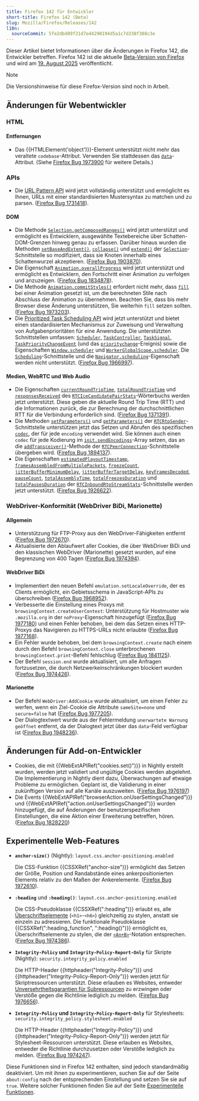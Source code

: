 ```yaml
---
title: Firefox 142 für Entwickler
short-title: Firefox 142 (Beta)
slug: Mozilla/Firefox/Releases/142
l10n:
  sourceCommit: 5fe2dbd09f21d7ed4290194d5a1c7d338f388c3e
---
```


Dieser Artikel bietet Informationen über die Änderungen in Firefox 142, die Entwickler betreffen.
Firefox 142 ist die aktuelle [Beta-Version von Firefox](https://www.firefox.com/en-US/channel/desktop/#beta) und wird am [19. August 2025](https://whattrainisitnow.com/release/?version=142) veröffentlicht.

> [!NOTE]
> Die Versionshinweise für diese Firefox-Version sind noch in Arbeit.

<!-- Autoren: Bitte entfernen Sie die Kommentierung bei Überschriften, für die Sie Notizen schreiben. -->

## Änderungen für Webentwickler

<!-- ### Entwicklerwerkzeuge -->

### HTML

<!-- Keine bemerkenswerten Änderungen. -->

#### Entfernungen

- Das {{HTMLElement('object')}}-Element unterstützt nicht mehr das veraltete `codebase`-Attribut. Verwenden Sie stattdessen das [`data`](/de/docs/Web/HTML/Reference/Elements/object#data)-Attribut. (Siehe [Firefox Bug 1973900](https://bugzil.la/1973900) für weitere Details.)

<!-- ### CSS -->

<!-- Keine bemerkenswerten Änderungen. -->

<!-- #### Entfernungen -->

<!-- ### JavaScript -->

<!-- Keine bemerkenswerten Änderungen. -->

<!-- #### Entfernungen -->

<!-- ### SVG -->

<!-- #### Entfernungen -->

<!-- ### HTTP -->

<!-- #### Entfernungen -->

<!-- ### Sicherheit -->

<!-- #### Entfernungen -->

### APIs

- Die [URL Pattern API](/de/docs/Web/API/URL_Pattern_API) wird jetzt vollständig unterstützt und ermöglicht es Ihnen, URLs mit einer standardisierten Mustersyntax zu matchen und zu parsen. ([Firefox Bug 1731418](https://bugzil.la/1731418)).

#### DOM

- Die Methode [`Selection.getComposedRanges()`](/de/docs/Web/API/Selection/getComposedRanges) wird jetzt unterstützt und ermöglicht es Entwicklern, ausgewählte Textebereiche über Schatten-DOM-Grenzen hinweg genau zu erfassen. Darüber hinaus wurden die Methoden [`setBaseAndExtent()`](/de/docs/Web/API/Selection/setBaseAndExtent), [`collapse()`](/de/docs/Web/API/Selection/collapse) und [`extend()`](/de/docs/Web/API/Selection/extend) der [`Selection`](/de/docs/Web/API/Selection)-Schnittstelle so modifiziert, dass sie Knoten innerhalb eines Schattenwurzel akzeptieren. ([Firefox Bug 1903870](https://bugzil.la/1903870)).
- Die Eigenschaft [`Animation.overallProgress`](/de/docs/Web/API/Animation/overallProgress) wird jetzt unterstützt und ermöglicht es Entwicklern, den Fortschritt einer Animation zu verfolgen und anzuzeigen. ([Firefox Bug 1834878](https://bugzil.la/1834878)).
- Die Methode [`Animation.commitStyles()`](/de/docs/Web/API/Animation/commitStyles) erfordert nicht mehr, dass [`fill`](/de/docs/Web/API/KeyframeEffect/KeyframeEffect#fill) bei einer Animation gesetzt ist, um die berechneten Stile nach Abschluss der Animation zu übernehmen. Beachten Sie, dass bis mehr Browser diese Änderung unterstützen, Sie weiterhin `fill` setzen sollten. ([Firefox Bug 1973203](https://bugzil.la/1973203)).
- Die [Prioritized Task Scheduling API](/de/docs/Web/API/Prioritized_Task_Scheduling_API) wird jetzt unterstützt und bietet einen standardisierten Mechanismus zur Zuweisung und Verwaltung von Aufgabenprioritäten für eine Anwendung.
  Die unterstützten Schnittstellen umfassen: [`Scheduler`](/de/docs/Web/API/Scheduler), [`TaskController`](/de/docs/Web/API/TaskController), [`TaskSignal`](/de/docs/Web/API/TaskSignal), [`TaskPriorityChangeEvent`](/de/docs/Web/API/TaskPriorityChangeEvent) (und das [`prioritychange`](/de/docs/Web/API/TaskSignal/prioritychange_event)-Ereignis) sowie die Eigenschaften [`Window.scheduler`](/de/docs/Web/API/Window/scheduler) und [`WorkerGlobalScope.scheduler`](/de/docs/Web/API/WorkerGlobalScope/scheduler).
  Die [`Scheduling`](/de/docs/Web/API/Scheduling)-Schnittstelle und die [`Navigator.scheduling`](/de/docs/Web/API/Navigator/scheduling)-Eigenschaft werden nicht unterstützt.
  ([Firefox Bug 1966997](https://bugzil.la/1966997)).

#### Medien, WebRTC und Web Audio

- Die Eigenschaften [`currentRoundTripTime`](/de/docs/Web/API/RTCIceCandidatePairStats/currentRoundTripTime), [`totalRoundTripTime`](/de/docs/Web/API/RTCIceCandidatePairStats/totalRoundTripTime) und [`responsesReceived`](/de/docs/Web/API/RTCIceCandidatePairStats/responsesReceived) des [`RTCIceCandidatePairStats`](/de/docs/Web/API/RTCIceCandidatePairStats)-Wörterbuchs werden jetzt unterstützt. Diese geben die aktuelle Round Trip Time (RTT) und die Informationen zurück, die zur Berechnung der durchschnittlichen RTT für die Verbindung erforderlich sind.
  ([Firefox Bug 1371391](https://bugzil.la/1371391)).
- Die Methoden [`setParameters()`](/de/docs/Web/API/RTCRtpSender/setParameters) und [`getParameters()`](/de/docs/Web/API/RTCRtpSender/getParameters) der [`RTCRtpSender`](/de/docs/Web/API/RTCRtpSender)-Schnittstelle unterstützen jetzt das Setzen und Abrufen des spezifischen [`codec`](/de/docs/Web/API/RTCRtpSender/setParameters#codecs), der für jede `encoding` verwendet wird.
  Sie können auch einen `codec` für jede Kodierung im [`init.sendEncodings`](/de/docs/Web/API/RTCPeerConnection/addTransceiver#sendencodings)-Array setzen, das an die [`addTransceiver()`](/de/docs/Web/API/RTCPeerConnection/addTransceiver)-Methode der [`RTCPeerConnection`](/de/docs/Web/API/RTCPeerConnection)-Schnittstelle übergeben wird.
  ([Firefox Bug 1894137](https://bugzil.la/1894137)).
- Die Eigenschaften [`estimatedPlayoutTimestamp`](/de/docs/Web/API/RTCInboundRtpStreamStats/estimatedPlayoutTimestamp), [`framesAssembledFromMultiplePackets`](/de/docs/Web/API/RTCInboundRtpStreamStats/framesAssembledFromMultiplePackets), [`freezeCount`](/de/docs/Web/API/RTCInboundRtpStreamStats/freezeCount), [`jitterBufferMinimumDelay`](/de/docs/Web/API/RTCInboundRtpStreamStats/jitterBufferMinimumDelay), [`jitterBufferTargetDelay`](/de/docs/Web/API/RTCInboundRtpStreamStats/jitterBufferTargetDelay), [`keyFramesDecoded`](/de/docs/Web/API/RTCInboundRtpStreamStats/keyFramesDecoded), [`pauseCount`](/de/docs/Web/API/RTCInboundRtpStreamStats/pauseCount), [`totalAssemblyTime`](/de/docs/Web/API/RTCInboundRtpStreamStats/totalAssemblyTime), [`totalFreezesDuration`](/de/docs/Web/API/RTCInboundRtpStreamStats/totalFreezesDuration) und [`totalPausesDuration`](/de/docs/Web/API/RTCInboundRtpStreamStats/totalPausesDuration) der [`RTCInboundRtpStreamStats`](/de/docs/Web/API/RTCInboundRtpStreamStats)-Schnittstelle werden jetzt unterstützt. ([Firefox Bug 1926622](https://bugzil.la/1926622)).

<!-- #### Entfernungen -->

<!-- ### WebAssembly -->

<!-- #### Entfernungen -->

### WebDriver-Konformität (WebDriver BiDi, Marionette)

#### Allgemein

- Unterstützung für FTP-Proxy aus den WebDriver-Fähigkeiten entfernt ([Firefox Bug 1972670](https://bugzil.la/1972670)).
- Aktualisierte den Ablaufwert aller Cookies, die über WebDriver BiDi und den klassischen WebDriver (Marionette) gesetzt wurden, auf eine Begrenzung von 400 Tagen ([Firefox Bug 1974394](https://bugzil.la/1974394)).

#### WebDriver BiDi

- Implementiert den neuen Befehl `emulation.setLocaleOverride`, der es Clients ermöglicht, ein Gebietsschema in JavaScript-APIs zu überschreiben ([Firefox Bug 1968952](https://bugzil.la/1968952)).
- Verbesserte die Einstellung eines Proxys mit `browsingContext.createUserContext`: Unterstützung für Hostmuster wie `.mozilla.org` in der `noProxy`-Eigenschaft hinzugefügt ([Firefox Bug 1977180](https://bugzil.la/1977180)) und einen Fehler behoben, bei dem das Setzen eines HTTP-Proxys das Navigieren zu HTTPS-URLs nicht erlaubte ([Firefox Bug 1977168](https://bugzil.la/1977168)).
- Ein Fehler wurde behoben, bei dem `browsingContext.create` nach einem durch den Befehl `browsingContext.close` unterbrochenen `browsingContext.print`-Befehl fehlschlug ([Firefox Bug 1841125](https://bugzil.la/1841125)).
- Der Befehl `session.end` wurde aktualisiert, um alle Anfragen fortzusetzen, die durch Netzwerkeinschränkungen blockiert wurden ([Firefox Bug 1974426](https://bugzil.la/1974426)).

#### Marionette

- Der Befehl `WebDriver:AddCookie` wurde aktualisiert, um einen Fehler zu werfen, wenn ein Ziel-Cookie die Attribute `sameSite=none` und `secure=false` hat ([Firefox Bug 1977205](https://bugzil.la/1977205)).
- Der Dialogtextwert wurde aus der Fehlermeldung `unerwartete Warnung geöffnet` entfernt, da der Dialogtext jetzt über das `data`-Feld verfügbar ist ([Firefox Bug 1948236](https://bugzil.la/1948236)).

## Änderungen für Add-on-Entwickler

- Cookies, die mit {{WebExtAPIRef("cookies.set()")}} in Nightly erstellt wurden, werden jetzt validiert und ungültige Cookies werden abgelehnt. Die Implementierung in Nightly dient dazu, Überwachungen auf etwaige Probleme zu ermöglichen. Geplant ist, die Validierung in einer zukünftigen Version auf alle Kanäle auszuweiten. ([Firefox Bug 1976197](https://bugzil.la/1976197))
- Die Events {{WebExtAPIRef("browserAction.onUserSettingsChanged")}} und {{WebExtAPIRef("action.onUserSettingsChanged")}} wurden hinzugefügt, die auf Änderungen der benutzerspezifischen Einstellungen, die eine Aktion einer Erweiterung betreffen, hören. ([Firefox Bug 1828220](https://bugzil.la/1828220))

<!-- ### Entfernungen -->

<!-- ### Sonstiges -->

## Experimentelle Web-Features

- **`anchor-size()`** (Nightly): `layout.css.anchor-positioning.enabled`

  Die CSS-Funktion {{CSSXRef("anchor-size")}} ermöglicht das Setzen der Größe, Position und Randabstände eines ankerpositionierten Elements relativ zu den Maßen der Ankerelemente. ([Firefox Bug 1972610](https://bugzil.la/1972610)).

- **`:heading`** und **`:heading()`**: `layout.css.anchor-positioning.enabled`

  Die CSS-Pseudoklasse {{CSSXRef(":heading")}} erlaubt es, alle [Überschriftselemente](/de/docs/Web/HTML/Reference/Elements/Heading_Elements) (`<h1>`-`<h6>`) gleichzeitig zu stylen, anstatt sie einzeln zu adressieren. Die funktionale Pseudoklasse {{CSSXRef(":heading_function", ":heading()")}} ermöglicht es, Überschriftselemente zu stylen, die der [`<An+B>`](/de/docs/Web/CSS/:heading_function#functional_notation)-Notation entsprechen. ([Firefox Bug 1974386](https://bugzil.la/1974386)).

- **`Integrity-Policy` und `Integrity-Policy-Report-Only`** für Skripte (Nightly): `security.integrity_policy.enabled`

  Die HTTP-Header {{httpheader("Integrity-Policy")}} und {{httpheader("Integrity-Policy-Report-Only")}} werden jetzt für Skriptressourcen unterstützt. Diese erlauben es Websites, entweder [Unversehrtheitsgarantien für Subressourcen](/de/docs/Web/Security/Subresource_Integrity) zu erzwingen oder Verstöße gegen die Richtlinie lediglich zu melden.
  ([Firefox Bug 1976656](https://bugzil.la/1976656)).

- **`Integrity-Policy` und `Integrity-Policy-Report-Only`** für Stylesheets: `security.integrity_policy.stylesheet.enabled`

  Die HTTP-Header {{httpheader("Integrity-Policy")}} und {{httpheader("Integrity-Policy-Report-Only")}} werden jetzt für Stylesheet-Ressourcen unterstützt. Diese erlauben es Websites, entweder die Richtlinie durchzusetzen oder Verstöße lediglich zu melden.
  ([Firefox Bug 1974247](https://bugzil.la/1974247)).

Diese Funktionen sind in Firefox 142 enthalten, sind jedoch standardmäßig deaktiviert.
Um mit ihnen zu experimentieren, suchen Sie auf der Seite `about:config` nach der entsprechenden Einstellung und setzen Sie sie auf `true`.
Weitere solcher Funktionen finden Sie auf der Seite [Experimentelle Funktionen](/de/docs/Mozilla/Firefox/Experimental_features).
